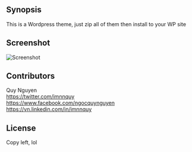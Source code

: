 ## Synopsis

This is a Wordpress theme, just zip all of them then install to your WP site

## Screenshot

<img src='https://raw.githubusercontent.com/nnquy/wp-themes-ysofa/master/screenshot.png' title='Screenshot' width='' alt='Screenshot' />

## Contributors

Quy Nguyen  
https://twitter.com/imnnquy  
https://www.facebook.com/ngocquynguyen  
https://vn.linkedin.com/in/imnnquy


## License

Copy left, lol
